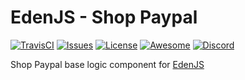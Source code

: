 # EdenJS - Shop Paypal
[![TravisCI](https://travis-ci.com/ifactorydigital/ifactoryjs_shop-paypal.svg?branch=master)](https://travis-ci.com/ifactorydigital/ifactoryjs_shop-paypal)
[![Issues](https://img.shields.io/github/issues/ifactorydigital/ifactoryjs_shop-paypal.svg)](https://github.com/ifactorydigital/ifactoryjs_shop-paypal/issues)
[![License](https://img.shields.io/badge/license-MIT-blue.svg)](https://github.com/ifactorydigital/ifactoryjs_shop-paypal)
[![Awesome](https://img.shields.io/badge/awesome-true-green.svg)](https://github.com/ifactorydigital/ifactoryjs_shop-paypal)
[![Discord](https://img.shields.io/discord/583845970433933312.svg)](https://discord.gg/5u3f3up)

Shop Paypal base logic component for [EdenJS](https://github.com/edenjs-cli)